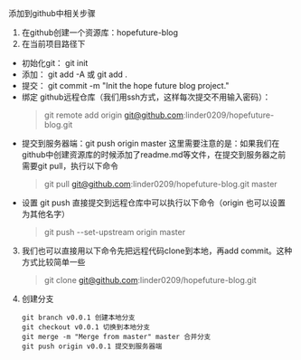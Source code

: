 添加到github中相关步骤

1. 在github创建一个资源库：hopefuture-blog
2. 在当前项目路径下
  - 初始化git： git init
  - 添加： git add -A 或 git add .
  - 提交： git commit -m "Init the hope future blog project."
  - 绑定 github远程仓库（我们用ssh方式，这样每次提交不用输入密码）：
    >git remote add origin git@github.com:linder0209/hopefuture-blog.git
  - 提交到服务器端：git push origin master
这里需要注意的是：如果我们在github中创建资源库的时候添加了readme.md等文件，在提交到服务器之前需要git pull，执行以下命令
    >git pull git@github.com:linder0209/hopefuture-blog.git master
  - 设置 git push 直接提交到远程仓库中可以执行以下命令（origin 也可以设置为其他名字）
    >git push --set-upstream origin master
3. 我们也可以直接用以下命令先把远程代码clone到本地，再add commit。这种方式比较简单一些
    >git clone git@github.com:linder0209/hopefuture-blog.git
4. 创建分支
   ```
   git branch v0.0.1 创建本地分支
   git checkout v0.0.1 切换到本地分支
   git merge -m "Merge from master" master 合并分支
   git push origin v0.0.1 提交到服务器端
   ```
